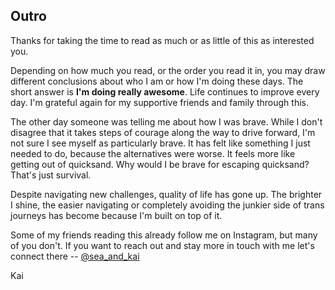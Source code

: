 ## Outro

Thanks for taking the time to read as much or as little of this as interested you.

Depending on how much you read, or the order you read it in, you may draw different conclusions about who I am or how I'm doing these days. The short answer is **I'm doing really awesome**. Life continues to improve every day. I'm grateful again for my supportive friends and family through this.

The other day someone was telling me about how I was brave. While I don't disagree that it takes steps of courage along the way to drive forward, I'm not sure I see myself as particularly brave. It has felt like something I just needed to do, because the alternatives were worse. It feels more like getting out of quicksand. Why would I be brave for escaping quicksand? That's just survival.

Despite navigating new challenges, quality of life has gone up. The brighter I shine, the easier navigating or completely avoiding the junkier side of trans journeys has become because I'm built on top of it.

Some of my friends reading this already follow me on Instagram, but many of you don't. If you want to reach out and stay more in touch with me let's connect there -- [@sea_and_kai](https://www.instagram.com/sea_and_kai)

Kai